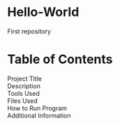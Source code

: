 # Hello-World
First repository  
# Table of Contents  
Project Title  
Description  
Tools Used  
Files Used  
How to Run Program  
Additional Information  
